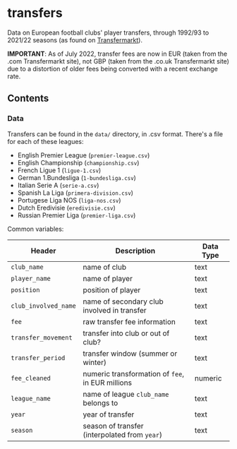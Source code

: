 # transfers

Data on European football clubs' player transfers, through 1992/93 to 2021/22 seasons (as found on [Transfermarkt](https://www.transfermarkt.co.uk/)).

**IMPORTANT**: As of July 2022, transfer fees are now in EUR (taken from the .com Transfermarkt site), not GBP (taken from the .co.uk Transfermarkt site) due to a distortion of older fees being converted with a recent exchange rate.

## Contents

### Data

Transfers can be found in the `data/` directory, in .csv format. There's a file for each of these leagues:

- English Premier League (`premier-league.csv`)
- English Championship (`championship.csv`)
- French Ligue 1 (`ligue-1.csv`)
- German 1.Bundesliga (`1-bundesliga.csv`)
- Italian Serie A (`serie-a.csv`)
- Spanish La Liga (`primera-division.csv`)
- Portugese Liga NOS (`liga-nos.csv`)
- Dutch Eredivisie (`eredivisie.csv`)
- Russian Premier Liga (`premier-liga.csv`)

Common variables:

| Header | Description | Data Type |
| --- | --- | --- |
| `club_name` | name of club | text |
| `player_name` | name of player | text |
| `position` | position of player | text |
| `club_involved_name` | name of secondary club involved in transfer | text |
| `fee` | raw transfer fee information | text |
| `transfer_movement` | transfer into club or out of club? | text |
| `transfer_period` | transfer window (summer or winter) | text |
| `fee_cleaned` | numeric transformation of `fee`, in EUR millions| numeric |
| `league_name` | name of league `club_name` belongs to | text |
| `year` | year of transfer | text |
| `season` | season of transfer (interpolated from `year`) | text |

